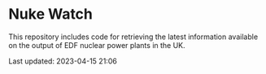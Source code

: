 # Nuke Watch

This repository includes code for retrieving the latest information available on the output of EDF nuclear power plants in the UK.

Last updated: 2023-04-15 21:06